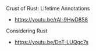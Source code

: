 Crust of Rust: Lifetime Annotations
* https://youtu.be/rAl-9HwD858

Considering Rust
* https://youtu.be/DnT-LUQgc7s
